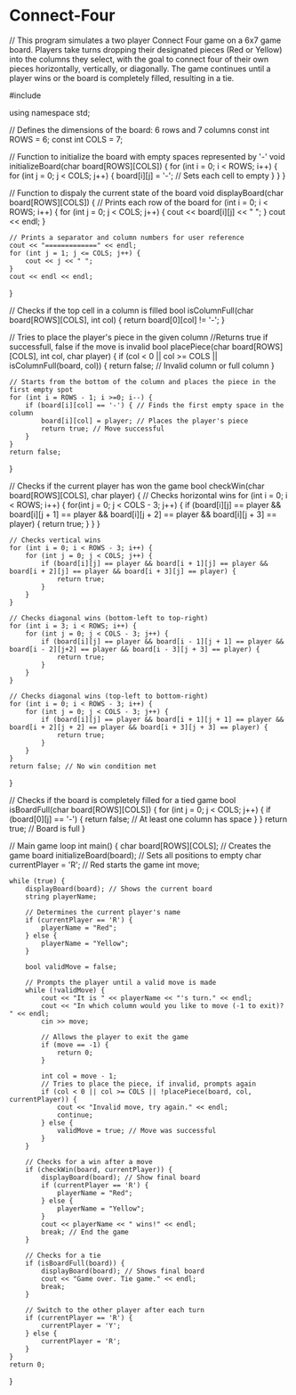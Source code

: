 # Connect-Four
// This program simulates a two player Connect Four game on a 6x7 game board. Players take turns dropping their designated pieces (Red or Yellow) into the columns they select, with the goal to connect four of their own pieces horizontally, vertically, or diagonally. The game continues until a player wins or the board is completely filled, resulting in a tie. 

#include <iostream>

using namespace std;

// Defines the dimensions of the board: 6 rows and 7 columns
const int ROWS = 6;
const int COLS = 7;

// Function to initialize the board with empty spaces represented by '-'
void initializeBoard(char board[ROWS][COLS]) {
    for (int i = 0; i < ROWS; i++) {
        for (int j = 0; j < COLS; j++) {
            board[i][j] = '-'; // Sets each cell to empty
        }
    }
} 

// Function to dispaly the current state of the board
void displayBoard(char board[ROWS][COLS]) {
    // Prints each row of the board
    for (int i = 0; i < ROWS; i++) {
        for (int j = 0; j < COLS; j++) {
            cout << board[i][j] << " ";
        }
        cout << endl;
    }

    // Prints a separator and column numbers for user reference
    cout << "=============" << endl;
    for (int j = 1; j <= COLS; j++) {
        cout << j << " ";
    }
    cout << endl << endl;
}

// Checks if the top cell in a column is filled
bool isColumnFull(char board[ROWS][COLS], int col) {
    return board[0][col] != '-';
}

// Tries to place the player's piece in the given column
//Returns true if successfull, false if the move is invalid
bool placePiece(char board[ROWS][COLS], int col, char player) {
    if (col < 0 || col >= COLS || isColumnFull(board, col)) {
        return false;   // Invalid column or full column
    }

    // Starts from the bottom of the column and places the piece in the first empty spot
    for (int i = ROWS - 1; i >=0; i--) {
        if (board[i][col] == '-') { // Finds the first empty space in the column
            board[i][col] = player; // Places the player's piece
            return true; // Move successful
        }
    }
    return false;
}

// Checks if the current player has won the game
bool checkWin(char board[ROWS][COLS], char player) {
    // Checks horizontal wins
    for (int i = 0; i < ROWS; i++) {
        for(int j = 0; j < COLS - 3; j++) {
            if (board[i][j] == player && board[i][j + 1] == player && board[i][j + 2] == player && board[i][j + 3] == player) {
                return true;
            }
        }
    }

    // Checks vertical wins
    for (int i = 0; i < ROWS - 3; i++) {
        for (int j = 0; j < COLS; j++) {
            if (board[i][j] == player && board[i + 1][j] == player && board[i + 2][j] == player && board[i + 3][j] == player) {
                return true;
            }
        }
    }

    // Checks diagonal wins (bottom-left to top-right)
    for (int i = 3; i < ROWS; i++) {
        for (int j = 0; j < COLS - 3; j++) {
            if (board[i][j] == player && board[i - 1][j + 1] == player && board[i - 2][j+2] == player && board[i - 3][j + 3] == player) {
                return true;
            }
        }
    }

    // Checks diagonal wins (top-left to bottom-right)
    for (int i = 0; i < ROWS - 3; i++) {
        for (int j = 0; j < COLS - 3; j++) {
            if (board[i][j] == player && board[i + 1][j + 1] == player && board[i + 2][j + 2] == player && board[i + 3][j + 3] == player) {
                return true;
            }
        }
    }
    return false; // No win condition met
}

// Checks if the board is completely filled for a tied game
bool isBoardFull(char board[ROWS][COLS]) {
    for (int j = 0; j < COLS; j++) {
        if (board[0][j] == '-') {
            return false; // At least one column has space
        }
    }
    return true; // Board is full
}

// Main game loop
int main() 
{
    char board[ROWS][COLS]; // Creates the game board
    initializeBoard(board); // Sets all positions to empty
    char currentPlayer = 'R'; // Red starts the game
    int move;

    while (true) {
        displayBoard(board); // Shows the current board
        string playerName;
        
        // Determines the current player's name
        if (currentPlayer == 'R') {
            playerName = "Red";
        } else {
            playerName = "Yellow";
        }
        
        bool validMove = false;
        
        // Prompts the player until a valid move is made
        while (!validMove) {
            cout << "It is " << playerName << "'s turn." << endl;
            cout << "In which column would you like to move (-1 to exit)? " << endl;
            cin >> move;
            
            // Allows the player to exit the game
            if (move == -1) {
                return 0;
            }

            int col = move - 1;
            // Tries to place the piece, if invalid, prompts again
            if (col < 0 || col >= COLS || !placePiece(board, col, currentPlayer)) {
                cout << "Invalid move, try again." << endl;
                continue;
            } else {
                validMove = true; // Move was successful
            }
        }

        // Checks for a win after a move
        if (checkWin(board, currentPlayer)) {
            displayBoard(board); // Show final board
            if (currentPlayer == 'R') {
                playerName = "Red";
            } else {
                playerName = "Yellow";
            }
            cout << playerName << " wins!" << endl;
            break; // End the game
        }

        // Checks for a tie
        if (isBoardFull(board)) {
            displayBoard(board); // Shows final board
            cout << "Game over. Tie game." << endl;
            break;
        }
        
        // Switch to the other player after each turn
        if (currentPlayer == 'R') {
            currentPlayer = 'Y';
        } else {
            currentPlayer = 'R';
        }
    }
    return 0;
}
